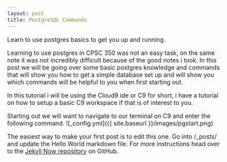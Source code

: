 ```yaml
---
layout: post
title: PostgreSQL Commands
---
```


Learn to use postgres basics to get you up and running.

Learning to use postgres in CPSC 350 was not an easy task, on the same note it was not incredibly difficult because of the good notes i took. In this post we will be going over some basic postgres knowledge and commands that will show you how to get a simple database set up and will show you which commands will be helpful to you when first starting out.

In this tutorial i will be using the Cloud9 ide or C9 for short, i have a tutorial on how to setup a basic C9 workspace if that is of interest to you.


Starting out we will want to navigate to our terminal on C9 and enter the following command.
![_config.yml]({{ site.baseurl }}/images/pgstart.png)

The easiest way to make your first post is to edit this one. Go into /_posts/ and update the Hello World markdown file. For more instructions head over to the [Jekyll Now repository](https://github.com/barryclark/jekyll-now) on GitHub.
